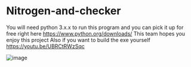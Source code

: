# Nitrogen-and-checker
You will need python 3.x.x to run this program and you can pick it up for free right here https://www.python.org/downloads/ This team hopes you enjoy this project
Also if you want to build the exe yourself https://youtu.be/UBRCtRWzSqc



![image](https://user-images.githubusercontent.com/75150137/117217422-59b80600-adcf-11eb-97fe-0efbd7c2268a.png)
